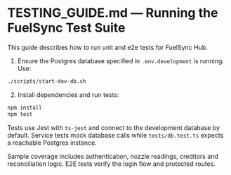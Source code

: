 # TESTING_GUIDE.md — Running the FuelSync Test Suite

This guide describes how to run unit and e2e tests for FuelSync Hub.

1. Ensure the Postgres database specified in `.env.development` is running. Use:

```bash
./scripts/start-dev-db.sh
```

2. Install dependencies and run tests:

```bash
npm install
npm test
```

Tests use Jest with `ts-jest` and connect to the development database by default. Service tests mock database calls while `tests/db.test.ts` expects a reachable Postgres instance.

Sample coverage includes authentication, nozzle readings, creditors and reconciliation logic. E2E tests verify the login flow and protected routes.
